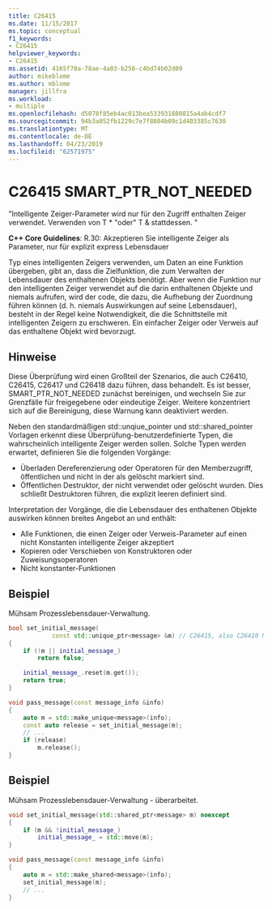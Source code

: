 ```yaml
---
title: C26415
ms.date: 11/15/2017
ms.topic: conceptual
f1_keywords:
- C26415
helpviewer_keywords:
- C26415
ms.assetid: 4165f70a-78ae-4a03-b256-c4bd74b02d09
author: mikeblome
ms.author: mblome
manager: jillfra
ms.workload:
- multiple
ms.openlocfilehash: d5078f85eb4ac013bea533931880815a4ab4cdf7
ms.sourcegitcommit: 94b3a052fb1229c7e7f8804b09c1d403385c7630
ms.translationtype: MT
ms.contentlocale: de-DE
ms.lasthandoff: 04/23/2019
ms.locfileid: "62571975"
---
```

# <a name="c26415-smartptrnotneeded"></a>C26415 SMART_PTR_NOT_NEEDED

"Intelligente Zeiger-Parameter wird nur für den Zugriff enthalten Zeiger verwendet. Verwenden von T * "oder" T & stattdessen. "

**C++ Core Guidelines**: R.30: Akzeptieren Sie intelligente Zeiger als Parameter, nur für explizit express Lebensdauer

Typ eines intelligenten Zeigers verwenden, um Daten an eine Funktion übergeben, gibt an, dass die Zielfunktion, die zum Verwalten der Lebensdauer des enthaltenen Objekts benötigt. Aber wenn die Funktion nur den intelligenten Zeiger verwendet auf die darin enthaltenen Objekte und niemals aufrufen, wird der code, die dazu, die Aufhebung der Zuordnung führen können (d. h. niemals Auswirkungen auf seine Lebensdauer), besteht in der Regel keine Notwendigkeit, die die Schnittstelle mit intelligenten Zeigern zu erschweren. Ein einfacher Zeiger oder Verweis auf das enthaltene Objekt wird bevorzugt.

## <a name="remarks"></a>Hinweise

Diese Überprüfung wird einen Großteil der Szenarios, die auch C26410, C26415, C26417 und C26418 dazu führen, dass behandelt. Es ist besser, SMART_PTR_NOT_NEEDED zunächst bereinigen, und wechseln Sie zur Grenzfälle für freigegebene oder eindeutige Zeiger. Weitere konzentriert sich auf die Bereinigung, diese Warnung kann deaktiviert werden.

Neben den standardmäßigen std::unqiue_pointer und std::shared_pointer Vorlagen erkennt diese Überprüfung-benutzerdefinierte Typen, die wahrscheinlich intelligente Zeiger werden sollen. Solche Typen werden erwartet, definieren Sie die folgenden Vorgänge:

- Überladen Dereferenzierung oder Operatoren für den Memberzugriff, öffentlichen und nicht in der als gelöscht markiert sind.
- Öffentlichen Destruktor, der nicht verwendet oder gelöscht wurden. Dies schließt Destruktoren führen, die explizit leeren definiert sind.

Interpretation der Vorgänge, die die Lebensdauer des enthaltenen Objekte auswirken können breites Angebot an und enthält:

- Alle Funktionen, die einen Zeiger oder Verweis-Parameter auf einen nicht Konstanten intelligente Zeiger akzeptiert
- Kopieren oder Verschieben von Konstruktoren oder Zuweisungsoperatoren
- Nicht konstanter-Funktionen

## <a name="example"></a>Beispiel

Mühsam Prozesslebensdauer-Verwaltung.

```cpp
bool set_initial_message(
            const std::unique_ptr<message> &m) // C26415, also C26410 NO_REF_TO_CONST_UNIQUE_PTR
{
    if (!m || initial_message_)
        return false;

    initial_message_.reset(m.get());
    return true;
}

void pass_message(const message_info &info)
{
    auto m = std::make_unique<message>(info);
    const auto release = set_initial_message(m);
    // ...
    if (release)
        m.release();
}
```

## <a name="example"></a>Beispiel

Mühsam Prozesslebensdauer-Verwaltung - überarbeitet.

```cpp
void set_initial_message(std::shared_ptr<message> m) noexcept
{
    if (m && !initial_message_)
        initial_message_ = std::move(m);
}

void pass_message(const message_info &info)
{
    auto m = std::make_shared<message>(info);
    set_initial_message(m);
    // ...
}
```